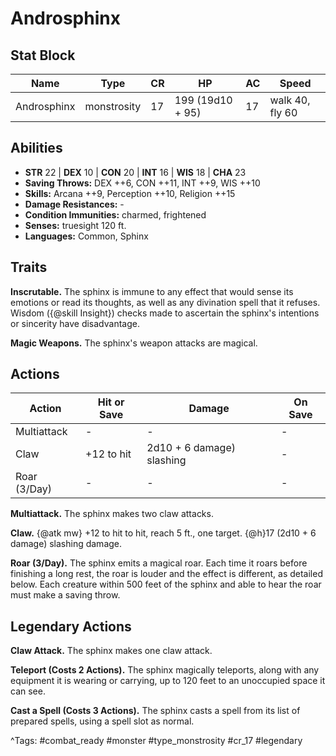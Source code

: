 # Androsphinx

## Stat Block

| Name | Type | CR | HP | AC | Speed |
|------|------|----|----|----|-------|
| Androsphinx | monstrosity | 17 | 199 (19d10 + 95) | 17 | walk 40, fly 60 |

## Abilities

- **STR** 22 | **DEX** 10 | **CON** 20 | **INT** 16 | **WIS** 18 | **CHA** 23
- **Saving Throws:** DEX ++6, CON ++11, INT ++9, WIS ++10  
- **Skills:** Arcana ++9, Perception ++10, Religion ++15  
- **Damage Resistances:** -  
- **Condition Immunities:** charmed, frightened  
- **Senses:** truesight 120 ft.  
- **Languages:** Common, Sphinx

## Traits

**Inscrutable.** The sphinx is immune to any effect that would sense its emotions or read its thoughts, as well as any divination spell that it refuses. Wisdom ({@skill Insight}) checks made to ascertain the sphinx's intentions or sincerity have disadvantage.

**Magic Weapons.** The sphinx's weapon attacks are magical.


## Actions

| Action | Hit or Save | Damage | On Save |
|--------|--------------|--------|----------|
| Multiattack | - | - | - |
| Claw | +12 to hit | 2d10 + 6 damage) slashing | - |
| Roar (3/Day) | - | - | - |

**Multiattack.** The sphinx makes two claw attacks.

**Claw.** {@atk mw} +12 to hit to hit, reach 5 ft., one target. {@h}17 (2d10 + 6 damage) slashing damage.

**Roar (3/Day).** The sphinx emits a magical roar. Each time it roars before finishing a long rest, the roar is louder and the effect is different, as detailed below. Each creature within 500 feet of the sphinx and able to hear the roar must make a saving throw.

## Legendary Actions

**Claw Attack.** The sphinx makes one claw attack.

**Teleport (Costs 2 Actions).** The sphinx magically teleports, along with any equipment it is wearing or carrying, up to 120 feet to an unoccupied space it can see.

**Cast a Spell (Costs 3 Actions).** The sphinx casts a spell from its list of prepared spells, using a spell slot as normal.



^Tags: #combat_ready #monster #type_monstrosity #cr_17 #legendary